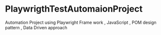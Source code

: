 # PlaywrigthTestAutomaionProject
Automation Project using Playwright Frame work , JavaScript , POM design pattern , Data Driven approach 
